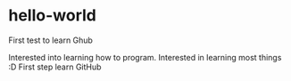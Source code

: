 # hello-world
First test to learn Ghub

Interested into learning how to program.
Interested in learning most things :D
First step learn GitHub
